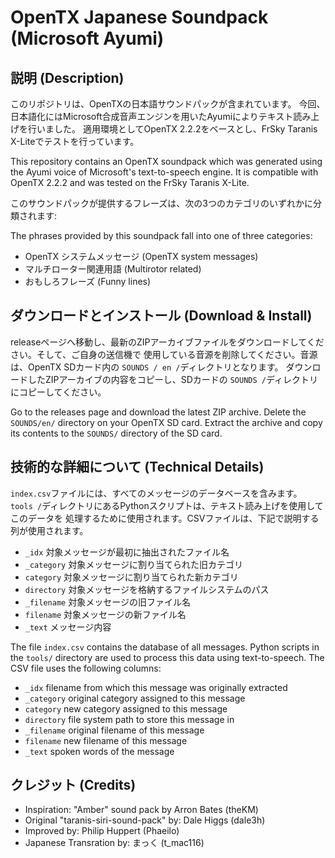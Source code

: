 # OpenTX Japanese Soundpack (Microsoft Ayumi)
## 説明 (Description)

このリポジトリは、OpenTXの日本語サウンドパックが含まれています。
今回、日本語化にはMicrosoft合成音声エンジンを用いたAyumiによりテキスト読み上げを行いました。
適用環境としてOpenTX 2.2.2をベースとし、FrSky Taranis X-Liteでテストを行っています。

This repository contains an OpenTX soundpack which was generated using the
Ayumi voice of Microsoft's text-to-speech engine.  It is compatible with
OpenTX 2.2.2 and was tested on the FrSky Taranis X-Lite.

このサウンドパックが提供するフレーズは、次の3つのカテゴリのいずれかに分類されます:

The phrases provided by this soundpack fall into one of three categories:

 * OpenTX システムメッセージ (OpenTX system messages)
 * マルチローター関連用語 (Multirotor related)
 * おもしろフレーズ (Funny lines)


## ダウンロードとインストール (Download & Install)

releaseページへ移動し、最新のZIPアーカイブファイルをダウンロードしてください。そして、ご自身の送信機で
使用している音源を削除してください。音源は、OpenTX SDカード内の `SOUNDS / en /`ディレクトリとなります。
ダウンロードしたZIPアーカイブの内容をコピーし、SDカードの `SOUNDS /`ディレクトリにコピーしてください。

Go to the releases page and download the latest ZIP archive. Delete the
`SOUNDS/en/` directory on your OpenTX SD card. Extract the archive and copy
its contents to the `SOUNDS/` directory of the SD card.


## 技術的な詳細について (Technical Details)

`index.csv`ファイルには、すべてのメッセージのデータベースを含みます。
`tools /`ディレクトリにあるPythonスクリプトは、テキスト読み上げを使用してこのデータを
処理するために使用されます。CSVファイルは、下記で説明する列が使用されます。

 * `_idx` 対象メッセージが最初に抽出されたファイル名
 * `_category` 対象メッセージに割り当てられた旧カテゴリ
 * `category` 対象メッセージに割り当てられた新カテゴリ
 * `directory` 対象メッセージを格納するファイルシステムのパス
 * `_filename`  対象メッセージの旧ファイル名
 * `filename` 対象メッセージの新ファイル名
 * `_text` メッセージ内容


The file `index.csv` contains the database of all messages. Python scripts in
the `tools/` directory are used to process this data using text-to-speech. The
CSV file uses the following columns:

 * `_idx` filename from which this message was originally extracted
 * `_category` original category assigned to this message
 * `category` new category assigned to this message
 * `directory` file system path to store this message in
 * `_filename` original filename of this message
 * `filename` new filename of this message
 * `_text` spoken words of the message


## クレジット (Credits)

* Inspiration: "Amber" sound pack by Arron Bates (theKM)
* Original "taranis-siri-sound-pack" by: Dale Higgs (dale3h)
* Improved by: Philip Huppert (Phaeilo)
* Japanese Transration by: まっく (t_mac116)


